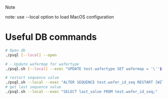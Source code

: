 > [!Note]
>  note: use --local option to load MacOS configuration
# Useful DB commands

```bash
# Open db
./psql [--local] --open

# - Update wafermap for wafertype
./psql.sh [--local] --exec "UPDATE test.wafertype SET wafermap = '\''$(cat ../../Configurations/WaferTypeMappings/ER1WaferMap_v0.json)'\'' WHERE id = 1;"

# restart sequence value
./psql.sh --local --exec "ALTER SEQUENCE test.wafer_id_seq RESTART [WITH 0]"
# get last sequence value
./psql.sh --local --exec "SELECT last_value FROM test.wafer_id_seq;"
```

